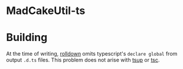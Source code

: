 # MadCakeUtil-ts

# Building

At the time of writing, [rolldown]("https://rolldown.rs/") omits typescript's `declare global` from
output `.d.ts` files. This problem does not arise with [tsup]("https://tsup.egoist.dev/") or
[tsc](https://www.typescriptlang.org/docs/handbook/compiler-options.html).